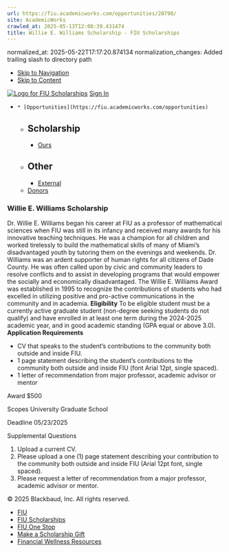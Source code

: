```yaml
---
url: https://fiu.academicworks.com/opportunities/20790/
site: AcademicWorks
crawled_at: 2025-05-13T12:08:39.431474
title: Willie E. Williams Scholarship - FIU Scholarships
---
```

normalized_at: 2025-05-22T17:17:20.874134
normalization_changes: Added trailing slash to directory path

  * [Skip to Navigation](https://fiu.academicworks.com/opportunities/20790#navigation)
  * [Skip to Content](https://fiu.academicworks.com/opportunities/20790#main)

[![Logo for FIU Scholarships](https://s3.amazonaws.com/static.academicworks.com/clients/fiu/assets/images/logo.png)](http://fiu.academicworks.com) [Sign In](https://fiu.academicworks.com/users/sign_in)
  *     * [Opportunities](https://fiu.academicworks.com/opportunities)
      * ## Scholarship
        * [Ours](https://fiu.academicworks.com/opportunities)
      * ## Other
        * [External](https://fiu.academicworks.com/opportunities/external)
    * [Donors](https://fiu.academicworks.com/donors)


### Willie E. Williams Scholarship
Dr. Willie E. Williams began his career at FIU as a professor of mathematical sciences when FIU was still in its infancy and received many awards for his innovative teaching techniques. He was a champion for all children and worked tirelessly to build the mathematical skills of many of Miami’s disadvantaged youth by tutoring them on the evenings and weekends. Dr. Williams was an ardent supporter of human rights for all citizens of Dade County. He was often called upon by civic and community leaders to resolve conflicts and to assist in developing programs that would empower the socially and economically disadvantaged.
The Willie E. Williams Award was established in 1995 to recognize the contributions of students who had excelled in utilizing positive and pro-active communications in the community and in academia.
**Eligibility** To be eligible student must be a currently active graduate student (non-degree seeking students do not qualify) and have enrolled in at least one term during the 2024-2025 academic year, and in good academic standing (GPA equal or above 3.0).
**Application Requirements**
  * CV that speaks to the student’s contributions to the community both outside and inside FIU.
  * 1 page statement describing the student’s contributions to the community both outside and inside FIU (font Arial 12pt, single spaced).
  * 1 letter of recommendation from major professor, academic advisor or mentor



Award
    $500 

Scopes
    University Graduate School 

Deadline
    05/23/2025 

Supplemental Questions
    
  1. Upload a current CV.
  2. Please upload a one (1) page statement describing your contribution to the community both outside and inside FIU (Arial 12pt font, single spaced).
  3. Please request a letter of recommendation from a major professor, academic advisor or mentor.


© 2025 Blackbaud, Inc. All rights reserved. 
  * [FIU ](http://fiu.edu/)
  * [FIU Scholarships](http://scholarships.fiu.edu)
  * [FIU One Stop](http://onestop.fiu.edu)
  * [Make a Scholarship Gift](https://give.fiu.edu/give-now/)
  * [Financial Wellness Resources](https://go.fiu.edu/iGrad)


